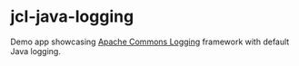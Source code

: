 # jcl-java-logging

Demo app showcasing [Apache Commons Logging](https://en.wikipedia.org/wiki/Apache_Commons_Logging)
framework with default Java logging.
